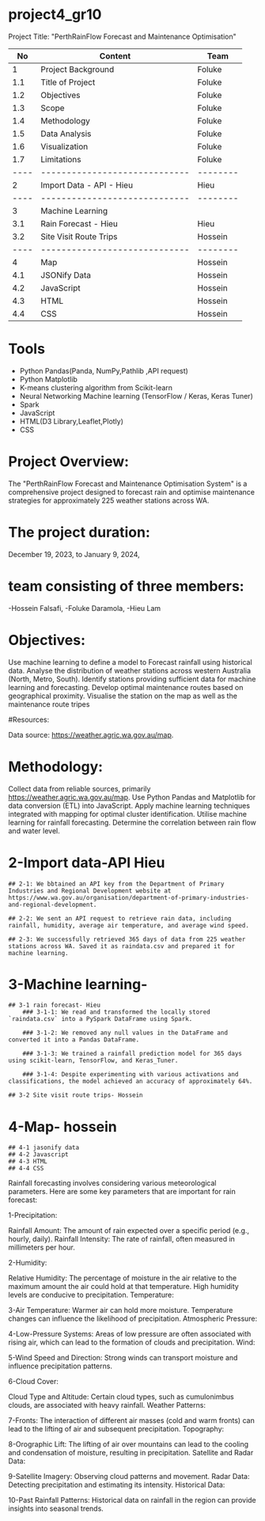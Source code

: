 # project4_gr10
Project Title: "PerthRainFlow Forecast and Maintenance Optimisation"

| No | Content                     | Team   |
|----|-----------------------------|--------|
| 1  | Project Background          | Foluke |
| 1.1| Title of Project            | Foluke |
| 1.2| Objectives                  | Foluke |
| 1.3| Scope                       | Foluke |
| 1.4| Methodology                 | Foluke |
| 1.5| Data Analysis               | Foluke |
| 1.6| Visualization               | Foluke |
| 1.7| Limitations                 | Foluke |
|----|-----------------------------|--------|
| 2  | Import Data - API - Hieu    | Hieu   |
|----|-----------------------------|--------|
| 3  | Machine Learning            |        |
| 3.1| Rain Forecast - Hieu        | Hieu   |
| 3.2| Site Visit Route Trips      | Hossein|
|----|-----------------------------|--------|
| 4  | Map                         | Hossein|
| 4.1| JSONify Data                | Hossein|
| 4.2| JavaScript                  | Hossein|
| 4.3| HTML                        | Hossein|
| 4.4| CSS                         | Hossein|


# Tools
- Python Pandas(Panda, NumPy,Pathlib ,API request)   
- Python Matplotlib
- K-means clustering algorithm from Scikit-learn
- Neural Networking Machine learning (TensorFlow / Keras, Keras Tuner) 
- Spark
- JavaScript
- HTML(D3 Library,Leaflet,Plotly) 
- CSS



# Project Overview:
The "PerthRainFlow Forecast and Maintenance Optimisation System" is a comprehensive project designed to forecast rain and optimise maintenance strategies for approximately 225 weather stations across WA. 

# The project duration:
December 19, 2023, to January 9, 2024, 

# team consisting of three members: 
-Hossein Falsafi, 
-Foluke Daramola, 
-Hieu Lam



# Objectives:

Use machine learning to define a model to Forecast rainfall using historical data.
Analyse the distribution of weather stations across western Australia (North, Metro, South).
Identify stations providing sufficient data for machine learning and forecasting.
Develop optimal maintenance routes based on geographical proximity.
Visualise the station on the map as well as the maintenance route tripes


#Resources:

Data source: https://weather.agric.wa.gov.au/map.

# Methodology:

Collect data from reliable sources, primarily https://weather.agric.wa.gov.au/map.
Use Python Pandas and Matplotlib for data conversion (ETL) into JavaScript.
Apply machine learning techniques integrated with mapping for optimal cluster identification. Utilise machine learning for rainfall forecasting.
Determine the correlation between rain flow and water level.






# 2-Import data-API Hieu
	## 2-1: We bbtained an API key from the Department of Primary Industries and Regional Development website at https://www.wa.gov.au/organisation/department-of-primary-industries-and-regional-development.

	## 2-2: We sent an API request to retrieve rain data, including rainfall, humidity, average air temperature, and average wind speed.

	## 2-3: We successfully retrieved 365 days of data from 225 weather stations across WA. Saved it as raindata.csv and prepared it for machine learning.

# 3-Machine learning- 
	## 3-1 rain forecast- Hieu
 		### 3-1-1: We read and transformed the locally stored `raindata.csv` into a PySpark DataFrame using Spark.

  		### 3-1-2: We removed any null values in the DataFrame and converted it into a Pandas DataFrame.

  		### 3-1-3: We trained a rainfall prediction model for 365 days using scikit-learn, TensorFlow, and Keras_Tuner.

  		### 3-1-4: Despite experimenting with various activations and classifications, the model achieved an accuracy of approximately 64%.
    
	## 3-2 Site visit route trips- Hossein
# 4-Map- hossein
	## 4-1 jasonify data
	## 4-2 Javascript
	## 4-3 HTML
	## 4-4 CSS




Rainfall forecasting involves considering various meteorological parameters. Here are some key parameters that are important for rain forecast:

1-Precipitation:

Rainfall Amount: The amount of rain expected over a specific period (e.g., hourly, daily).
Rainfall Intensity: The rate of rainfall, often measured in millimeters per hour.

2-Humidity:

Relative Humidity: The percentage of moisture in the air relative to the maximum amount the air could hold at that temperature. High humidity levels are conducive to precipitation.
Temperature:

3-Air Temperature: 
Warmer air can hold more moisture. Temperature changes can influence the likelihood of precipitation.
Atmospheric Pressure:

4-Low-Pressure Systems: Areas of low pressure are often associated with rising air, which can lead to the formation of clouds and precipitation.
Wind:

5-Wind Speed and Direction: 
Strong winds can transport moisture and influence precipitation patterns.

6-Cloud Cover:

Cloud Type and Altitude: Certain cloud types, such as cumulonimbus clouds, are associated with heavy rainfall.
Weather Patterns:

7-Fronts: 
The interaction of different air masses (cold and warm fronts) can lead to the lifting of air and subsequent precipitation.
Topography:

8-Orographic Lift: 
The lifting of air over mountains can lead to the cooling and condensation of moisture, resulting in precipitation.
Satellite and Radar Data:

9-Satellite Imagery: 
Observing cloud patterns and movement.
Radar Data: Detecting precipitation and estimating its intensity.
Historical Data:

10-Past Rainfall Patterns: 
Historical data on rainfall in the region can provide insights into seasonal trends.
 

